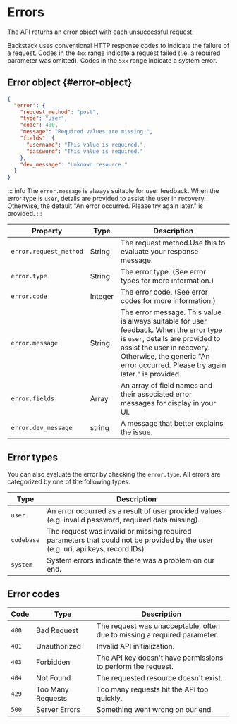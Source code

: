 # Errors

The API returns an error object with each unsuccessful request. 

Backstack uses conventional HTTP response codes to indicate the failure of a request. Codes in the `4xx` range indicate a
request failed (i.e. a required parameter was omitted). Codes in the `5xx` range indicate a system error.


## Error object {#error-object}

```json
{
  "error": {
    "request_method": "post",
    "type": "user",
    "code": 400,
    "message": "Required values are missing.",
    "fields": {
      "username": "This value is required.",
      "password": "This value is required."
    },
    "dev_message": "Unknown resource."
  }
}
```


::: info
The `error.message` is always suitable for user feedback. When the error type is `user`, details are provided to assist
the user in recovery. Otherwise, the default "An error occurred. Please try again later." is provided.
:::

| Property               | Type    | Description                                                                                                                                                                                                                              |
|------------------------|---------|------------------------------------------------------------------------------------------------------------------------------------------------------------------------------------------------------------------------------------------|
| `error.request_method` | String  | The request method.Use this to evaluate your response message.                                                                                                                                                                           |
| `error.type`           | String  | The error type. (See error types for more information.)                                                                                                                                                                                  |
| `error.code`           | Integer | The error code. (See error codes for more information.)                                                                                                                                                                                  |
| `error.message`        | String  | The error message. This value is always suitable for user feedback. When the error type is `user`, details are provided to assist the user in recovery. Otherwise, the generic "An error occurred. Please try again later." is provided. |
| `error.fields`         | Array   | An array of field names and their associated error messages for display in your UI.                                                                                                                                                      |
| `error.dev_message`    | string  | A message that better explains the issue.                                                                                                                                                                                                |

## Error types

You can also evaluate the error by checking the `error.type`. All errors are categorized by one of the following types.

| Type       | Description                                                                                                                     |
|------------|---------------------------------------------------------------------------------------------------------------------------------|
| `user`     | An error occurred as a result of user provided values (e.g. invalid password, required data missing).                           |
| `codebase` | The request was invalid or missing required parameters that could not be provided by the user (e.g. uri, api keys, record IDs). |
| `system`   | System errors indicate there was a problem on our end.                                                                          |

## Error codes

| Code  | Type              | Description                                                              |
|-------|-------------------|--------------------------------------------------------------------------|
| `400` | Bad Request       | The request was unacceptable, often due to missing a required parameter. |
| `401` | Unauthorized      | Invalid API initialization.                                              |
| `403` | Forbidden         | The API key doesn't have permissions to perform the request.             |
| `404` | Not Found         | The requested resource doesn't exist.                                    |
| `429` | Too Many Requests | Too many requests hit the API too quickly.                               |
| `500` | Server Errors     | Something went wrong on our end.                                         |




